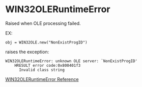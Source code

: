# WIN32OLERuntimeError

Raised when OLE processing failed.

EX:

    obj = WIN32OLE.new("NonExistProgID")

raises the exception:

    WIN32OLERuntimeError: unknown OLE server: `NonExistProgID'
        HRESULT error code:0x800401f3
          Invalid class string

[WIN32OLERuntimeError Reference](https://ruby-doc.org/stdlib-2.5.0/libdoc/win32ole/rdoc/WIN32OLERuntimeError.html)
